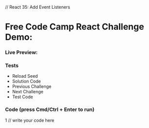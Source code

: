 // React 35: Add Event Listeners

# Free Code Camp React Challenge Demo: 


### Live Preview:



### Tests

* Reload Seed
* Solution Code
* Previous Challenge
* Next Challenge
* Test Code

### 


### Code (press Cmd/Ctrl + Enter to run)

1 // write your code here